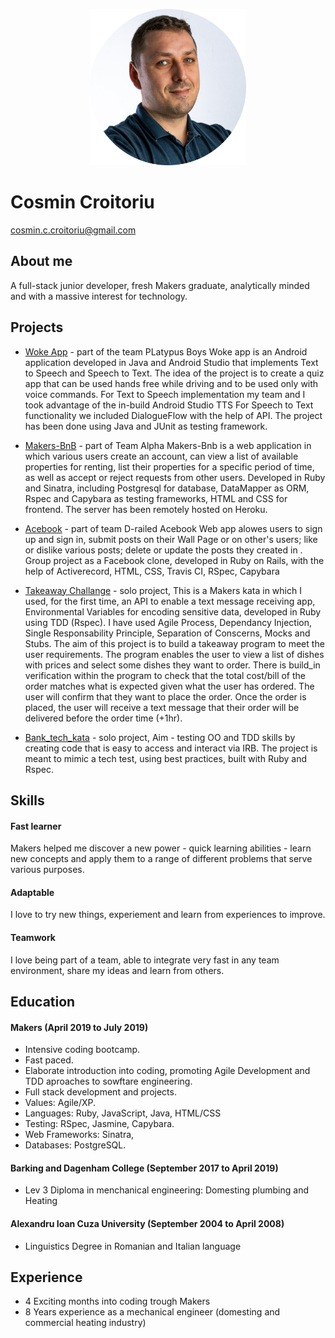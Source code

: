 <p align="center"><img src="./images/photo.png" alt="portrait" width="250"/></p>
     
# Cosmin Croitoriu
cosmin.c.croitoriu@gmail.com


## About me

   A full-stack junior developer, fresh Makers graduate, analytically minded and with a massive interest for technology.   
 

## Projects
 - [Woke App](https://github.com/mondongos/woke-platypus) - part of the team PLatypus Boys
  Woke app is an Android application developed in Java and Android Studio that implements Text to Speech and Speech to Text.
  The idea of the project is to create a quiz app that can be used hands free while driving and to be used only with voice commands.
  For Text to Speech implementation my team and I took advantage of the in-build Android Studio TTS
  For Speech to Text functionality we included DialogueFlow with the help of API. The project has been done using Java and JUnit as testing framework.
   
 - [Makers-BnB](https://github.com/Cosmin-Croitoriu/Makers-Bnb) - part of Team Alpha
   Makers-Bnb is a web application in which various users create an account, can view a list of available properties for renting, list their properties for a specific period of time, as well as accept or reject requests from other users. 
   Developed in Ruby and Sinatra, including Postgresql for database, DataMapper as ORM,    Rspec and Capybara as testing frameworks, HTML and CSS for frontend. The server has been remotely hosted on Heroku. 
 
 - [Acebook](https://github.com/marbuthnott/acebook-d-railed) - part of team D-railed
     Acebook Web app alowes users to sign up and sign in, submit posts on their Wall Page or on other's users; like or dislike various posts; delete or update the posts they created in .
   Group project as a Facebook clone, developed in Ruby on Rails, with the help of Activerecord, HTML, CSS, Travis CI, RSpec, Capybara
 
 - [Takeaway Challange](https://github.com/Cosmin-Croitoriu/takeaway-challenge) - solo project,
     This is a Makers kata in which I used, for the first time, an API to enable a text message receiving app, Environmental Variables for encoding sensitive data, developed in Ruby using TDD (Rspec). I have used Agile Process, Dependancy Injection, Single Responsability Principle, Separation of Conscerns, Mocks and Stubs. 
     The aim of this project is to build a takeaway program to meet the user requirements. The program enables the user to view a list of dishes with prices and select some dishes they want to order. There is build_in verification within the program to check that the total cost/bill of the order matches what is expected given what the user has ordered.
     The user will confirm that they want to place the order. Once the order is placed, the user will receive a text message that their order will be delivered before the order time (+1hr).
     
 - [Bank_tech_kata](https://github.com/Cosmin-Croitoriu/bank_tech_kata) - solo project,
    Aim - testing OO and TDD skills by creating code that is easy to access and interact via IRB. The project is meant to mimic a tech test, using best practices, built with Ruby and Rspec.






## Skills

#### Fast learner
Makers helped me discover a new power - quick learning abilities - learn new concepts and apply them to a range of different problems that serve various purposes.

#### Adaptable
I love to try new things, experiement and learn from experiences to improve.

#### Teamwork
 I love being part of a team, able to integrate very fast in any team environment, share my ideas and learn from others.

#### 



## Education


#### Makers (April 2019 to July 2019)

- Intensive coding bootcamp.
- Fast paced.
- Elaborate introduction into coding, promoting  Agile Development and TDD aproaches to  sowftare engineering.
- Full stack development and projects.
- Values: Agile/XP.
- Languages: Ruby, JavaScript, Java, HTML/CSS
- Testing: RSpec, Jasmine, Capybara.
- Web Frameworks: Sinatra, 
- Databases: PostgreSQL.


#### Barking and Dagenham College (September 2017 to April 2019)
- Lev 3 Diploma in menchanical engineering: Domesting plumbing and Heating

#### Alexandru Ioan Cuza University (September 2004 to April 2008)
- Linguistics Degree in Romanian and Italian language

## Experience
- 4 Exciting months into coding trough Makers
- 8 Years experience as a mechanical engineer (domesting and commercial heating industry) 
